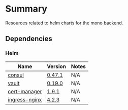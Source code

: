 # Summary

Resources related to helm charts for the mono backend.

## Dependencies

### Helm

| Name | Version | Notes |
|------|---------|-------|
| [consul](https://github.com/hashicorp/consul-k8s) | [0.47.1](https://github.com/hashicorp/consul-k8s/releases/tag/v0.47.1) | N/A |
| [vault](https://github.com/hashicorp/vault-helm) | [0.19.0](https://github.com/hashicorp/vault-helm/releases/tag/v0.19.0) | N/A |
| [cert-manager](https://github.com/cert-manager/cert-manager) | [1.9.1](https://github.com/cert-manager/cert-manager/releases/tag/v1.9.1) | N/A |
| [ingress-nginx](https://github.com/kubernetes/ingress-nginx) | [4.2.3](https://artifacthub.io/packages/helm/ingress-nginx/ingress-nginx/4.2.3) | N/A |
